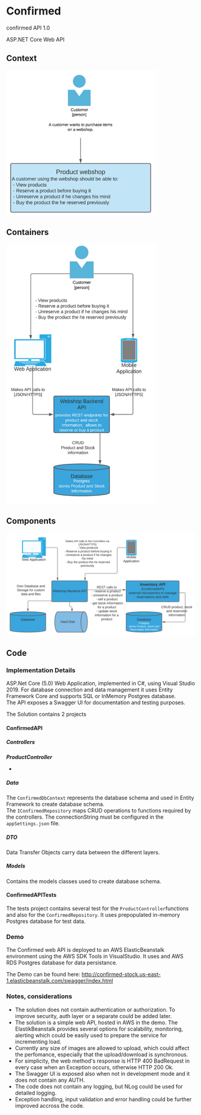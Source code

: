 # Confirmed
confirmed API 1.0

ASP.NET Core Web API

## Context

<img src="resources/context.png" width="400">

## Containers

<img src="resources/containers.png" width="400">

## Components

<img src="resources/components.png" width="800">

## Code

### Implementation Details

ASP.Net Core (5.0) Web Application, implemented in C#, using Visual Studio 2019. For database connection and data management it uses Entity Framework Core and supports SQL or InMemory Postgres database. \
The API exposes a Swagger UI for documentation and testing purposes.

The Solution contains 2 projects

#### ConfirmedAPI

##### Controllers

***ProductController***

- 
##### Data
The `ConfirmedDbContext` represents the database schema and used in Entity Framework to create database schema.\
The `IConfirmedRepository` maps CRUD operations to functions required by the controllers.
The connectionString must be configured in the `appSettings.json` file.

##### DTO
Data Transfer Objects carry data between the different layers.

##### Models
Contains the models classes used to create database schema.


#### ConfirmedAPITests

The tests project contains several test for the `ProductController`functions and also for the `ConfirmedRepository`. It uses prepopulated in-memory Postgres database for test data.

### Demo

The Confirmed web API is deployed to an AWS ElasticBeanstalk environment using the AWS SDK Tools in VisualStudio.
It uses and AWS RDS Postgres database for data persistance.

The Demo can be found here: http://confirmed-stock.us-east-1.elasticbeanstalk.com/swagger/index.html

### Notes, considerations

- The solution does not contain authentication or authorization. To improve security, auth layer or a separate could be added later.
- The solution is a simple web API, hosted in AWS in the demo. The ElastikBeanstalk provides several options for scalability, monitoring, alerting which could be easily used to prepare the service for incrementing load.
- Currently any size of images are allowed to upload, which could affect the perfomance, especially that the upload/download is synchronous. 
- For simplicity, the web method's response is HTTP 400 BadRequest in every case when an Exception occurs, otherwise HTTP 200 Ok.
- The Swagger UI is exposed also when not in development mode and it does not contain any AUTH.
- The code does not contain any logging, but NLog could be used for detailed logging.
- Exception handling, input validation and error handling could be further improved accross the code.


